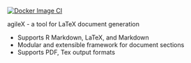 [![Docker Image CI](https://github.com/akhilsadam/AgileX/actions/workflows/docker-image.yml/badge.svg)](https://github.com/akhilsadam/AgileX/actions/workflows/docker-image.yml)

agileX - a tool for LaTeX document generation
- Supports R Markdown, LaTeX, and Markdown
- Modular and extensible framework for document sections
- Supports PDF, Tex output formats